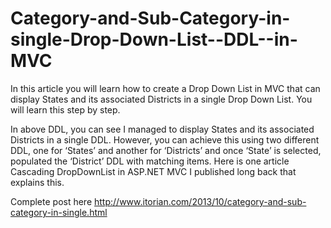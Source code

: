 Category-and-Sub-Category-in-single-Drop-Down-List--DDL--in-MVC
===============================================================
In this article you will learn how to create a Drop Down List in MVC that can display States and its associated Districts in a single Drop Down List. You will learn this step by step.

In above DDL, you can see I managed to display States and its associated Districts in a single DDL. However, you can achieve this using two different DDL, one for ‘States’ and another for ‘Districts’ and once ‘State’ is selected, populated the ‘District’ DDL with matching items. Here is one article Cascading DropDownList in ASP.NET MVC I published long back that explains this.

Complete post here http://www.itorian.com/2013/10/category-and-sub-category-in-single.html
